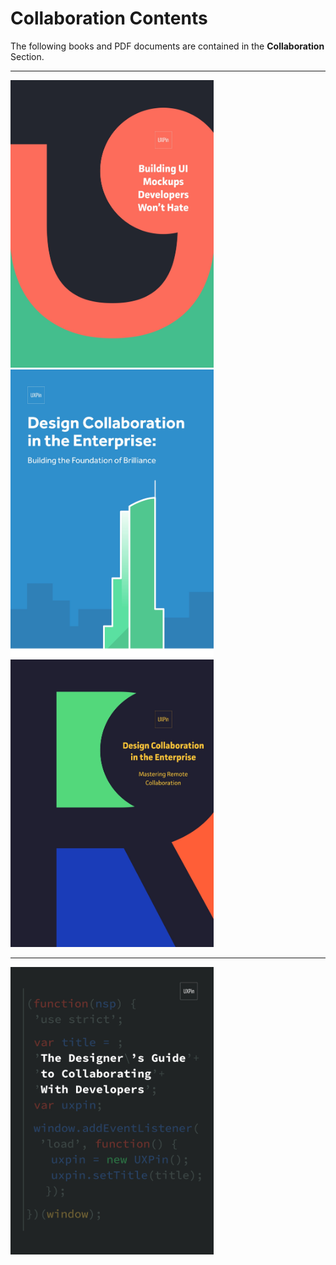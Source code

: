 # Collaboration Contents

The following books and PDF documents are contained in the **Collaboration** Section.

---

<a href="../Collaboration/Building%20Ui%20Mockups%20Developers%20Wont%20Hate.pdf" target="_blank">
    <img src="../docs/Collaboration/Building%20Ui%20Mockups%20Developers%20Wont%20Hate.jpeg" width="325" height="auto" loading="lazy">
</a>

<a href="../Collaboration/Design%20Collaboration%20In%20The%20Enterprise%201.pdf" style="padding-right: 10px;" target="_blank">
    <img src="../docs/Collaboration/Design%20Collaboration%20In%20The%20Enterprise%201.jpeg" width="325" height="auto" loading="lazy">
</a>

<a href="../Collaboration/Design%20Collaboration%20In%20The%20Enterprise%202.pdf" style="padding-right: 10px;" target="_blank">
    <img src="../docs/Collaboration/Design%20Collaboration%20In%20The%20Enterprise%202.jpeg" width="325" height="auto" loading="lazy">
</a>

---

<a href="../Collaboration/Designers%20Guide%20to%20Collaborating%20with%20Devs.pdf" style="padding-right: 10px;" target="_blank">
    <img src="../docs/Collaboration/Designers%20Guide%20to%20Collaborating%20with%20Devs.jpeg" width="325" height="auto" loading="lazy">
</a>